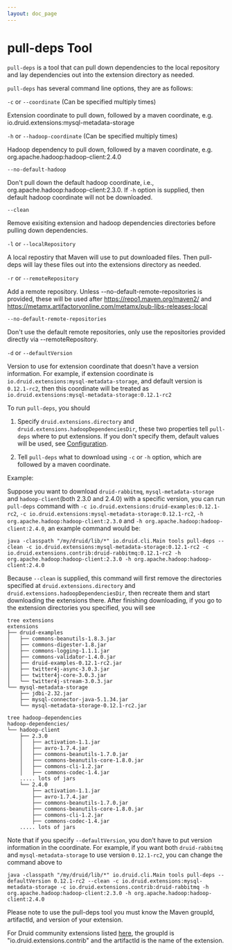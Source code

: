 ```yaml
---
layout: doc_page
---
```


# pull-deps Tool

`pull-deps` is a tool that can pull down dependencies to the local repository and lay dependencies out into the extension directory as needed.

`pull-deps` has several command line options, they are as follows:

`-c` or `--coordinate` (Can be specified multiply times)

Extension coordinate to pull down, followed by a maven coordinate, e.g. io.druid.extensions:mysql-metadata-storage

`-h` or `--hadoop-coordinate` (Can be specified multiply times)

Hadoop dependency to pull down, followed by a maven coordinate, e.g. org.apache.hadoop:hadoop-client:2.4.0

`--no-default-hadoop`

Don't pull down the default hadoop coordinate, i.e., org.apache.hadoop:hadoop-client:2.3.0. If `-h` option is supplied, then default hadoop coordinate will not be downloaded.

`--clean`
    
Remove exisiting extension and hadoop dependencies directories before pulling down dependencies.

`-l` or `--localRepository`

A local repostiry that Maven will use to put downloaded files. Then pull-deps will lay these files out into the extensions directory as needed.

`-r` or `--remoteRepository`

Add a remote repository. Unless --no-default-remote-repositories is provided, these will be used after https://repo1.maven.org/maven2/ and https://metamx.artifactoryonline.com/metamx/pub-libs-releases-local

`--no-default-remote-repositories`

Don't use the default remote repositories, only use the repositories provided directly via --remoteRepository.

`-d` or `--defaultVersion`

Version to use for extension coordinate that doesn't have a version information. For example, if extension coordinate is `io.druid.extensions:mysql-metadata-storage`, and default version is `0.12.1-rc2`, then this coordinate will be treated as `io.druid.extensions:mysql-metadata-storage:0.12.1-rc2`

To run `pull-deps`, you should

1) Specify `druid.extensions.directory` and `druid.extensions.hadoopDependenciesDir`, these two properties tell `pull-deps` where to put extensions. If you don't specify them,  default values will be used, see [Configuration](../configuration/index.html).

2) Tell `pull-deps` what to download using `-c` or `-h` option, which are followed by a maven coordinate.

Example:

Suppose you want to download ```druid-rabbitmq```, ```mysql-metadata-storage``` and ```hadoop-client```(both 2.3.0 and 2.4.0) with a specific version, you can run `pull-deps` command with `-c io.druid.extensions:druid-examples:0.12.1-rc2`, `-c io.druid.extensions:mysql-metadata-storage:0.12.1-rc2`, `-h org.apache.hadoop:hadoop-client:2.3.0` and `-h org.apache.hadoop:hadoop-client:2.4.0`, an example command would be:

```
java -classpath "/my/druid/lib/*" io.druid.cli.Main tools pull-deps --clean -c io.druid.extensions:mysql-metadata-storage:0.12.1-rc2 -c io.druid.extensions.contrib:druid-rabbitmq:0.12.1-rc2 -h org.apache.hadoop:hadoop-client:2.3.0 -h org.apache.hadoop:hadoop-client:2.4.0
```

Because `--clean` is supplied, this command will first remove the directories specified at `druid.extensions.directory` and `druid.extensions.hadoopDependenciesDir`, then recreate them and start downloading the extensions there. After finishing downloading, if you go to the extension directories you specified, you will see

```
tree extensions
extensions
├── druid-examples
│   ├── commons-beanutils-1.8.3.jar
│   ├── commons-digester-1.8.jar
│   ├── commons-logging-1.1.1.jar
│   ├── commons-validator-1.4.0.jar
│   ├── druid-examples-0.12.1-rc2.jar
│   ├── twitter4j-async-3.0.3.jar
│   ├── twitter4j-core-3.0.3.jar
│   └── twitter4j-stream-3.0.3.jar
└── mysql-metadata-storage
    ├── jdbi-2.32.jar
    ├── mysql-connector-java-5.1.34.jar
    └── mysql-metadata-storage-0.12.1-rc2.jar
```

```
tree hadoop-dependencies
hadoop-dependencies/
└── hadoop-client
    ├── 2.3.0
    │   ├── activation-1.1.jar
    │   ├── avro-1.7.4.jar
    │   ├── commons-beanutils-1.7.0.jar
    │   ├── commons-beanutils-core-1.8.0.jar
    │   ├── commons-cli-1.2.jar
    │   ├── commons-codec-1.4.jar
    ..... lots of jars
    └── 2.4.0
        ├── activation-1.1.jar
        ├── avro-1.7.4.jar
        ├── commons-beanutils-1.7.0.jar
        ├── commons-beanutils-core-1.8.0.jar
        ├── commons-cli-1.2.jar
        ├── commons-codec-1.4.jar
    ..... lots of jars
```

Note that if you specify `--defaultVersion`, you don't have to put version information in the coordinate. For example, if you want both `druid-rabbitmq` and `mysql-metadata-storage` to use version `0.12.1-rc2`,  you can change the command above to

```
java -classpath "/my/druid/lib/*" io.druid.cli.Main tools pull-deps --defaultVersion 0.12.1-rc2 --clean -c io.druid.extensions:mysql-metadata-storage -c io.druid.extensions.contrib:druid-rabbitmq -h org.apache.hadoop:hadoop-client:2.3.0 -h org.apache.hadoop:hadoop-client:2.4.0
```

<div class="note info">
Please note to use the pull-deps tool you must know the Maven groupId, artifactId, and version of your extension.

For Druid community extensions listed <a href="../development/extensions.html">here</a>, the groupId is "io.druid.extensions.contrib" and the artifactId is the name of the extension.
</div>
